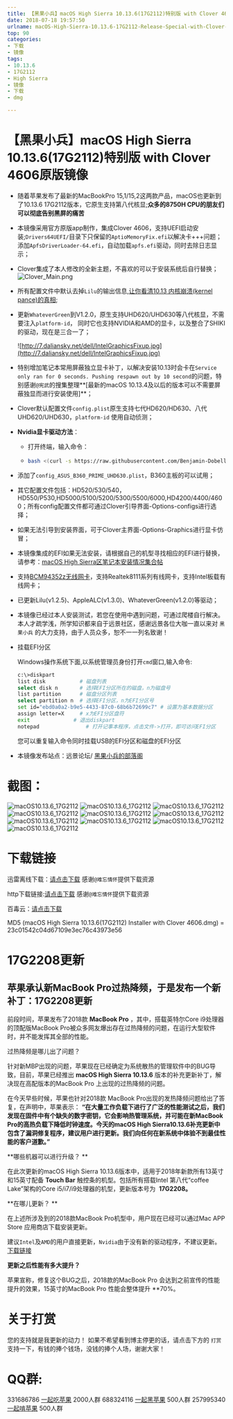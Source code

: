 ```yaml
---
title: 【黑果小兵】macOS High Sierra 10.13.6(17G2112)特别版 with Clover 4606原版镜像
date: 2018-07-18 19:57:50
urlname: macOS-High-Sierra-10.13.6-17G2112-Release-Special-with-Clover-4606-original-mirror
top: 90
categories:
- 下载
- 镜像
tags:
- 10.13.6
- 17G2112
- High Sierra
- 镜像
- 下载
- dmg

---
```


# 【黑果小兵】macOS High Sierra 10.13.6(17G2112)特别版 with Clover 4606原版镜像

- 随着苹果发布了最新的MacBookPro 15,1/15,2这两款产品，macOS也更新到了10.13.6 17G2112版本，它原生支持第八代核显;**众多的8750H CPU的朋友们可以彻底告别黑屏的痛苦**

- 本镜像采用官方原版app制作，集成Clover 4606，支持UEFI启动安装;`Drivers64UEFI/`目录下只保留的`AptioMemoryFix.efi`以解决卡+++问题；添加`ApfsDriverLoader-64.efi`，自动加载`apfs.efi`驱动，同时去除日志显示；

- Clover集成了本人修改的全新主题，不喜欢的可以于安装系统后自行替换；![Clover_Main.png](http://7.daliansky.net/10.13.5/Clover_Main.png)

- 所有配置文件中默认去掉`Lilu`的输出信息,[让你看清10.13 内核崩溃(kernel pance)的真相](https://blog.daliansky.net/macOS-10.13-installation-of-common-problems-and-solutions.html);

- 更新`WhateverGreen`到V1.2.0，原生支持UHD620/UHD630等八代核显，不需要注入`platform-id`， 同时它也支持NVIDIA和AMD的显卡，以及整合了SHIKI的驱动，现在是三合一了；

  ![http://7.daliansky.net/dell/IntelGraphicsFixup.jpg](http://7.daliansky.net/dell/IntelGraphicsFixup.jpg)

- 特别增加笔记本常用屏蔽独立显卡补丁，以解决安装10.13时会卡在`Service only ran for 0 seconds. Pushing respawn out by 10 second`的问题，特别感谢` @宪武 `的搜集整理**[最新的macOS 10.13.4及以后的版本可以不需要屏蔽独显而进行安装使用]**；

- Clover默认配置文件`config.plist`原生支持七代HD620/HD630、八代UHD620/UHD630，`platform-id` 使用自动侦测；

- **Nvidia显卡驱动方法**：

  - 打开终端，输入命令：

  - ```bash
    bash <(curl -s https://raw.githubusercontent.com/Benjamin-Dobell/nvidia-update/master/nvidia-update.sh)
    ```

- 添加了`config_ASUS_B360_PRIME_UHD630.plist`，B360主板的可以试用；

- 其它配置文件包括：HD520/530/540，HD550/P530,HD5000/5100/5200/5300/5500/6000,HD4200/4400/4600；所有config配置文件都可通过Clover引导界面-Options-configs进行选择；

- 如果无法引导到安装界面，可于Clover主界面-Options-Graphics进行显卡仿冒；

- 本镜像集成的EFI如果无法安装，请根据自己的机型寻找相应的EFI进行替换，请参考：[macOS High Sierra区笔记本安装情况集合帖](http://bbs.pcbeta.com/viewthread-1753483-1-1.html)

- 支持[BCM94352z无线网卡](https://blog.daliansky.net/Broadcom-BCM94352z-DW1560-drive-new-posture.html#more)，支持Realtek8111系列有线网卡，支持Intel板载有线网卡；

- 已更新Lilu(v1.2.5)、AppleALC(v1.3.0)、WhateverGreen(v1.2.0)等驱动；

- 本镜像已经过本人安装测试，若您在使用中遇到问题，可通过爬楼自行解决。本人才疏学浅，所学知识都来自于远景社区，感谢远景各位大咖一直以来对 `黑果小兵` 的大力支持，由于人员众多，恕不一一列名致谢！

- 挂载EFI分区

  Windows操作系统下面,以系统管理员身份打开`cmd`窗口,输入命令:

  ```sh
  c:\>diskpart
  list disk           # 磁盘列表
  select disk n       # 选择EFI分区所在的磁盘，n为磁盘号
  list partition      # 磁盘分区列表
  select partition n  # 选择EFI分区，n为EFI分区号
  set id="ebd0a0a2-b9e5-4433-87c0-68b6b72699c7"	# 设置为基本数据分区
  assign letter=X     # x为EFI分区盘符
  exit				# 退出diskpart
  notepad				# 打开记事本程序，点击文件->打开，即可访问EFI分区
  ```

  您可以重复输入命令同时挂载USB的EFI分区和磁盘的EFI分区

- 本镜像发布站点：远景论坛/ [黑果小兵的部落阁](https://blog.daliansky.net)

# 截图：

![macOS10.13.6_17G2112](http://7.daliansky.net/10.13.6_17G2112/17G2112.jpg)
![macOS10.13.6_17G2112](http://7.daliansky.net/10.13.6_17G2112/CNLFB.png)
![macOS10.13.6_17G2112](http://7.daliansky.net/10.13.6_17G2112/IGPU.jpg)
![macOS10.13.6_17G2112](http://7.daliansky.net/10.13.6_17G2112/audio.jpg)
![macOS10.13.6_17G2112](http://7.daliansky.net/10.13.6_17G2112/battery.jpg)
![macOS10.13.6_17G2112](http://7.daliansky.net/10.13.6_17G2112/displays.jpg)
![macOS10.13.6_17G2112](http://7.daliansky.net/10.13.6_17G2112/hidpi.jpg)
![macOS10.13.6_17G2112](http://7.daliansky.net/10.13.6_17G2112/igcfl_igcnl.jpg)
![macOS10.13.6_17G2112](http://7.daliansky.net/10.13.6_17G2112/pci.jpg)
![macOS10.13.6_17G2112](http://7.daliansky.net/10.13.6_17G2112/usb.jpg)

# 下载链接

迅雷离线下载：[请点击下载](https://mirrors.dtops.cc/iso/MacOS/daliansky_macos/macOS%20High%20Sierra%2010.13.6%2817G2112%29%20Installer%20with%20Clover%204606.dmg) 感谢`@难忘情怀`提供下载资源

http下载链接:[请点击下载](https://mirrors.dtops.cc/iso/MacOS/daliansky_macos/) 感谢`@难忘情怀`提供下载资源

百毒云：[请点击下载](https://pan.baidu.com/s/1_dh7nwnDPWtRWLczw5tEoQ)

MD5 (macOS High Sierra 10.13.6(17G2112) Installer with Clover 4606.dmg) = 23c01542c04d67109e3ec76c43973e56

# 17G2208更新

## 苹果承认新MacBook Pro过热降频，于是发布一个新补丁：17G2208更新

前段时间，苹果发布了2018款  **MacBook Pro**  ，其中，搭载英特尔Core i9处理器的顶配版MacBook Pro被众多网友爆出存在过热降频的问题，在运行大型软件时，并不能发挥其全部的性能。 

过热降频是哪儿出了问题？ 

针对新MBP出现的问题，苹果现在已经确定为系统散热的管理软件中的BUG导致，目前，苹果已经推出  **macOS High Sierra 10.13.6**  版本的补充更新补丁，解决现在高配版本的MacBook Pro 上出现的过热降频的问题。 

在今天早些时候，苹果也针对2018款 MacBook Pro出现的发热降频问题给出了答复，在声明中，苹果表示：  **“在大量工作负载下进行了广泛的性能测试之后，我们发现在固件中有个缺失的数字密钥，它会影响热管理系统，并可能在新MacBook Pro的高热负载下降低时钟速度。今天的macOS High Sierra10.13.6补充更新中包含了漏洞修复程序，建议用户进行更新。我们向任何在新系统中体验不到最佳性能的客户道歉。”** 

**哪些机器可以进行升级？ **

在此次更新的macOS High Sierra 10.13.6版本中，适用于2018年新款所有13英寸和15英寸配备  **Touch Bar**  触控条的机型。包括所有搭载Intel 第八代“coffee Lake”架构的Core i5/i7/i9处理器的机型，更新版本号为  **17G2208。**

**在哪儿更新？ **

在上述所涉及到的2018款MacBook Pro机型中，用户现在已经可以通过Mac APP Store 应用商店下载安装更新。

建议`Intel`及`AMD`的用户直接更新，`Nvidia`由于没有新的驱动程序，不建议更新。[下载链接](https://support.apple.com/kb/DL1973?locale=zh_CN)

**更新之后性能有多大提升？** 

苹果宣称，修复这个BUG之后，2018款的MacBook Pro 会达到之前宣传的性能提升的效果，15英寸的MacBook Pro 性能会整体提升  **70%。

# 关于打赏

您的支持就是我更新的动力！
如果不希望看到博主停更的话，请点击下方的 `打赏` 支持一下，有钱的捧个钱场，没钱的捧个人场，谢谢大家！

# QQ群:

331686786 [一起吃苹果](http://shang.qq.com/wpa/qunwpa?idkey=db511a29e856f37cbb871108ffa77a6e79dde47e491b8f2c8d8fe4d3c310de91) 2000人群
688324116 [一起黑苹果](https://shang.qq.com/wpa/qunwpa?idkey=6bf69a6f4b983dce94ab42e439f02195dfd19a1601522c10ad41f4df97e0da82)   500人群
257995340 [一起啃苹果](http://shang.qq.com/wpa/qunwpa?idkey=8a63c51acb2bb80184d788b9f419ffcc33aa1ed2080132c82173a3d881625be8)   500人群

